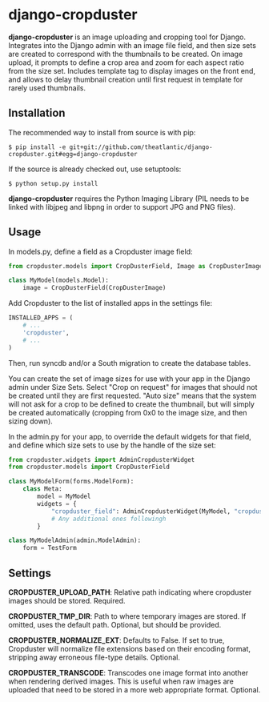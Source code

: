 django-cropduster
=================

**django-cropduster** is an image uploading and cropping tool for Django.
Integrates into the Django admin with an image file field, and then size sets
are created to correspond with the thumbnails to be created. On image upload,
it prompts to define a crop area and zoom for each aspect ratio from the size
set. Includes template tag to display images on the front end, and allows to
delay thumbnail creation until first request in template for rarely used
thumbnails.

Installation
------------

The recommended way to install from source is with pip:

    $ pip install -e git+git://github.com/theatlantic/django-cropduster.git#egg=django-cropduster

If the source is already checked out, use setuptools:

    $ python setup.py install

**django-cropduster** requires the Python Imaging Library (PIL needs to be linked
with libjpeg and libpng in order to support JPG and PNG files).

Usage
-----

In models.py, define a field as a Cropduster image field:

```python
from cropduster.models import CropDusterField, Image as CropDusterImage

class MyModel(models.Model):
    image = CropDusterField(CropDusterImage)
```

Add Cropduster to the list of installed apps in the settings file:

```python
INSTALLED_APPS = (
    # ...
    'cropduster',
    # ...
)
```

Then, run syncdb and/or a South migration to create the database tables.

You can create the set of image sizes for use with your app in the Django
admin under Size Sets. Select "Crop on request" for images that should not be
created until they are first requested. "Auto size" means that the system will
not ask for a crop to be defined to create the thumbnail, but will simply be
created automatically (cropping from 0x0 to the image size, and then sizing
down).

In the admin.py for your app, to override the default widgets for that field,
and define which size sets to use by the handle of the size set:

```python
from cropduster.widgets import AdminCropdusterWidget
from cropduster.models import CropDusterField

class MyModelForm(forms.ModelForm):
    class Meta:
        model = MyModel
        widgets = {
            "cropduster_field": AdminCropdusterWidget(MyModel, "cropduster_field", "size-set-1"),
            # Any additional ones followingh
        }

class MyModelAdmin(admin.ModelAdmin):
    form = TestForm
```

Settings
--------
__CROPDUSTER_UPLOAD_PATH__: Relative path indicating where cropduster images should be stored.  Required.

__CROPDUSTER_TMP_DIR__: Path to where temporary images are stored.  If omitted, uses the default path.  Optional, but should be provided.

__CROPDUSTER_NORMALIZE_EXT__: Defaults to False.  If set to true, Cropduster will normalize file extensions based on their encoding format, stripping away erroneous file-type details.  Optional.

__CROPDUSTER_TRANSCODE__: Transcodes one image format into another when rendering derived images.  This is useful when raw images are uploaded that need to be stored in a more web appropriate format.  Optional.
